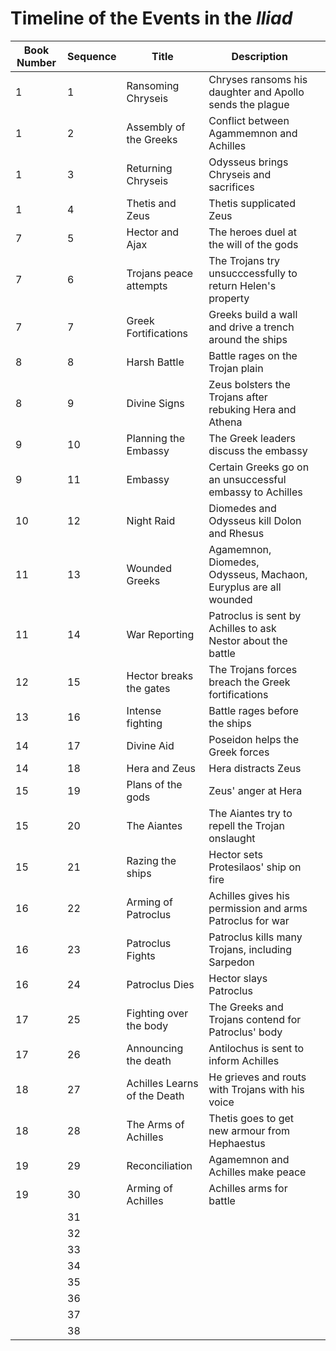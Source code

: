 # Timeline of the Events in the *Iliad*

| Book Number  | Sequence  | Title  | Description  |   |
|---|---|---|---|---|
| 1  | 1  | Ransoming Chryseis | Chryses ransoms his daughter and Apollo sends the plague |   |
| 1  | 2  | Assembly of the Greeks  | Conflict between Agammemnon and Achilles  |   |
| 1  | 3  | Returning Chryseis  | Odysseus brings Chryseis and sacrifices  |   |
| 1  | 4  | Thetis and Zeus  | Thetis supplicated Zeus  |   |
| 7  | 5  | Hector and Ajax  | The heroes duel at the will of the gods  |   |
| 7  | 6  | Trojans peace attempts  | The Trojans try unsucccessfully to return Helen's property  |   |
| 7  | 7  | Greek Fortifications  | Greeks build a wall and drive a trench around the ships  |   |
| 8  | 8  | Harsh Battle  | Battle rages on the Trojan plain  |   |
| 8  | 9  | Divine Signs  | Zeus bolsters the Trojans after rebuking Hera and Athena  |   |
| 9  | 10  |  Planning the Embassy | The Greek leaders discuss the embassy  |   |
| 9  | 11  | Embassy  | Certain Greeks go on an unsuccessful embassy to Achilles  |   |
| 10  | 12  | Night Raid  | Diomedes and Odysseus kill Dolon and Rhesus  |   |
| 11  | 13  | Wounded Greeks  | Agamemnon, Diomedes, Odysseus, Machaon, Euryplus are all wounded  |   |
| 11  | 14  | War Reporting  | Patroclus is sent by Achilles to ask Nestor about the battle  |   |
| 12  | 15  | Hector breaks the gates  | The Trojans forces breach the Greek fortifications  |   |
| 13  | 16  | Intense fighting  | Battle rages before the ships  |   |
| 14  | 17  | Divine Aid  | Poseidon helps the Greek forces  |   |
| 14  | 18  | Hera and Zeus  | Hera distracts Zeus  |   |
| 15  | 19  | Plans of the gods  | Zeus' anger at Hera  |   |
| 15  | 20  | The Aiantes  | The Aiantes try to repell the Trojan onslaught  |   |
| 15  | 21  |  Razing the ships | Hector sets Protesilaos' ship on fire  |   |
| 16  | 22  | Arming of Patroclus   | Achilles gives his permission and arms Patroclus for war  |   |
| 16  | 23  | Patroclus Fights  | Patroclus kills many Trojans, including Sarpedon  |   |
| 16  | 24  | Patroclus Dies  | Hector slays Patroclus  |   |
| 17  | 25  | Fighting over the body  | The Greeks and Trojans contend for Patroclus' body  |   |
| 17  | 26  | Announcing the death  | Antilochus is sent to inform Achilles  |   |
| 18  | 27  | Achilles Learns of the Death  | He grieves and routs with Trojans with his voice  |   |
| 18  | 28  | The Arms of Achilles  | Thetis goes to get new armour from Hephaestus  |   |
| 19  | 29  | Reconciliation  | Agamemnon and Achilles make peace  |   |
| 19  | 30  | Arming of Achilles  | Achilles arms for battle  |   |
|   | 31  |   |   |   |
|   | 32  |   |   |   |
|   | 33  |   |   |   |
|   | 34  |   |   |   |
|   | 35  |   |   |   |
|   | 36  |   |   |   |
|   | 37  |   |   |   |
|   | 38  |   |   |   |

